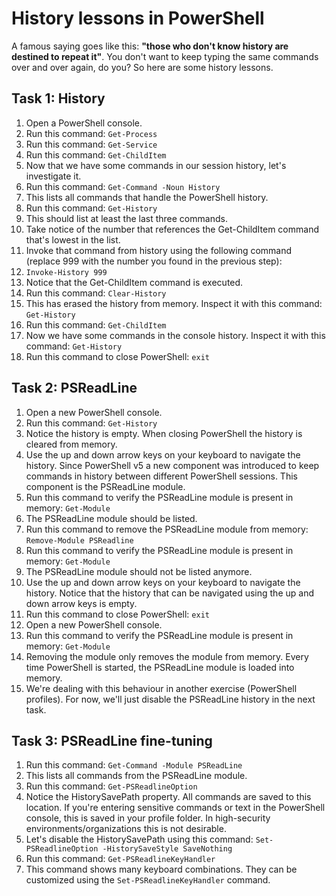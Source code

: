 # History lessons in PowerShell
A famous saying goes like this: **"those who don't know history are destined to repeat it"**. You don't want to keep typing the same commands over and over again, do you? So here are some history lessons.

## Task 1: History
1. Open a PowerShell console.
1. Run this command: ```Get-Process```
1. Run this command: ```Get-Service```
1. Run this command: ```Get-ChildItem```
1. Now that we have some commands in our session history, let's investigate it.
1. Run this command: ```Get-Command -Noun History```
1. This lists all commands that handle the PowerShell history.
1. Run this command: ```Get-History```
1. This should list at least the last three commands.
1. Take notice of the number that references the Get-ChildItem command that's lowest in the list.
1. Invoke that command from history using the following command (replace 999 with the number you found in the previous step):
1. ```Invoke-History 999```
1. Notice that the Get-ChildItem command is executed.
1. Run this command: ```Clear-History```
1. This has erased the history from memory. Inspect it with this command: ```Get-History```
1. Run this command: ```Get-ChildItem```
1. Now we have some commands in the console history. Inspect it with this command: ```Get-History```
1. Run this command to close PowerShell: ```exit```


## Task 2: PSReadLine
1. Open a new PowerShell console.
1. Run this command: ```Get-History```
1. Notice the history is empty. When closing PowerShell the history is cleared from memory.
1. Use the up and down arrow keys on your keyboard to navigate the history. Since PowerShell v5 a new component was introduced to keep commands in history between different PowerShell sessions. This component is the PSReadLine module.
1. Run this command to verify the PSReadLine module is present in memory: ```Get-Module```
1. The PSReadLine module should be listed.
1. Run this command to remove the PSReadLine module from memory: ```Remove-Module PSReadline```
1. Run this command to verify the PSReadLine module is present in memory: ```Get-Module```
1. The PSReadLine module should not be listed anymore.
1. Use the up and down arrow keys on your keyboard to navigate the history. Notice that the history that can be navigated using the up and down arrow keys is empty.
1. Run this command to close PowerShell: ```exit```
1. Open a new PowerShell console.
1. Run this command to verify the PSReadLine module is present in memory: ```Get-Module```
1. Removing the module only removes the module from memory. Every time PowerShell is started, the PSReadLine module is loaded into memory.
1. We're dealing with this behaviour in another exercise (PowerShell profiles). For now, we'll just disable the PSReadLine history in the next task.


## Task 3: PSReadLine fine-tuning
1. Run this command: ```Get-Command -Module PSReadLine```
1. This lists all commands from the PSReadLine module.
1. Run this command: ```Get-PSReadlineOption```
1. Notice the HistorySavePath property. All commands are saved to this location. If you're entering sensitive commands or text in the PowerShell console, this is saved in your profile folder. In high-security environments/organizations this is not desirable.
1. Let's disable the HistorySavePath using this command: ```Set-PSReadlineOption -HistorySaveStyle SaveNothing```
1. Run this command: ```Get-PSReadlineKeyHandler```
1. This command shows many keyboard combinations. They can be customized using the ```Set-PSReadlineKeyHandler``` command.

